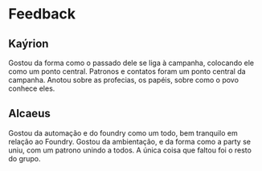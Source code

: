 
# Feedback
## Kaýrion
Gostou da forma como o passado dele se liga à campanha, colocando ele como um ponto central. Patronos e contatos foram um ponto central da campanha.
Anotou sobre as profecias, os papéis, sobre como o povo conhece eles.


## Alcaeus
Gostou da automação e do foundry como um todo, bem tranquilo em relação ao Foundry. Gostou da ambientação, e da forma como a party se uniu, com um patrono unindo a todos.
A única coisa que faltou foi o resto do grupo.

